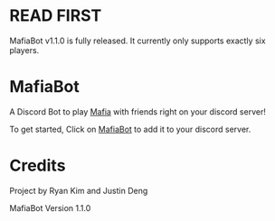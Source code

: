 # READ FIRST
MafiaBot v1.1.0 is fully released. It currently only supports exactly six players.

# MafiaBot
A Discord Bot to play [Mafia](https://en.wikipedia.org/wiki/Mafia_(party_game)) with friends right on your discord server!

To get started, Click on [MafiaBot](https://discord.com/oauth2/authorize?client_id=739332099529769080&permissions=0&scope=bot) to add it to your discord server.

# Credits
Project by Ryan Kim and Justin Deng

MafiaBot Version 1.1.0